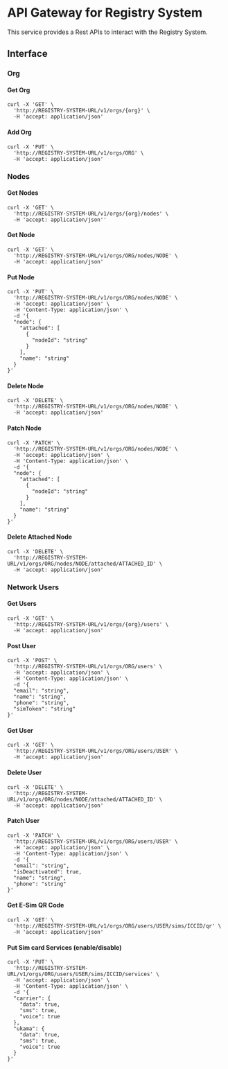 # API Gateway for  Registry System

This service provides a Rest APIs to interact with the Registry System.

## Interface 

### Org
#### Get Org

```curl
curl -X 'GET' \
  'http://REGISTRY-SYSTEM-URL/v1/orgs/{org}' \
  -H 'accept: application/json'
```

#### Add Org

```curl
curl -X 'PUT' \
  'http://REGISTRY-SYSTEM-URL/v1/orgs/ORG' \
  -H 'accept: application/json'
```

### Nodes
#### Get Nodes

```curl
curl -X 'GET' \
  'http://REGISTRY-SYSTEM-URL/v1/orgs/{org}/nodes' \
  -H 'accept: application/json''
```

#### Get Node

```curl
curl -X 'GET' \
  'http://REGISTRY-SYSTEM-URL/v1/orgs/ORG/nodes/NODE' \
  -H 'accept: application/json'
```

#### Put Node

```curl
curl -X 'PUT' \
  'http://REGISTRY-SYSTEM-URL/v1/orgs/ORG/nodes/NODE' \
  -H 'accept: application/json' \
  -H 'Content-Type: application/json' \
  -d '{
  "node": {
    "attached": [
      {
        "nodeId": "string"
      }
    ],
    "name": "string"
  }
}'
```
#### Delete Node

```curl
curl -X 'DELETE' \
  'http://REGISTRY-SYSTEM-URL/v1/orgs/ORG/nodes/NODE' \
  -H 'accept: application/json'
```

#### Patch Node

```curl
curl -X 'PATCH' \
  'http://REGISTRY-SYSTEM-URL/v1/orgs/ORG/nodes/NODE' \
  -H 'accept: application/json' \
  -H 'Content-Type: application/json' \
  -d '{
  "node": {
    "attached": [
      {
        "nodeId": "string"
      }
    ],
    "name": "string"
  }
}'
```

#### Delete Attached Node

```curl
curl -X 'DELETE' \
  'http://REGISTRY-SYSTEM-URL/v1/orgs/ORG/nodes/NODE/attached/ATTACHED_ID' \
  -H 'accept: application/json'
```

### Network Users
#### Get Users

```curl
curl -X 'GET' \
  'http://REGISTRY-SYSTEM-URL/v1/orgs/{org}/users' \
  -H 'accept: application/json'
```

#### Post User

```curl
curl -X 'POST' \
  'http://REGISTRY-SYSTEM-URL/v1/orgs/ORG/users' \
  -H 'accept: application/json' \
  -H 'Content-Type: application/json' \
  -d '{
  "email": "string",
  "name": "string",
  "phone": "string",
  "simToken": "string"
}'
```
#### Get User

```curl
curl -X 'GET' \
  'http://REGISTRY-SYSTEM-URL/v1/orgs/ORG/users/USER' \
  -H 'accept: application/json'
```
#### Delete User

```curl
curl -X 'DELETE' \
  'http://REGISTRY-SYSTEM-URL/v1/orgs/ORG/nodes/NODE/attached/ATTACHED_ID' \
  -H 'accept: application/json'
```
#### Patch User

```curl
curl -X 'PATCH' \
  'http://REGISTRY-SYSTEM-URL/v1/orgs/ORG/users/USER' \
  -H 'accept: application/json' \
  -H 'Content-Type: application/json' \
  -d '{
  "email": "string",
  "isDeactivated": true,
  "name": "string",
  "phone": "string"
}'
```
#### Get E-Sim QR Code

```curl
curl -X 'GET' \
  'http://REGISTRY-SYSTEM-URL/v1/orgs/ORG/users/USER/sims/ICCID/qr' \
  -H 'accept: application/json'
```
#### Put Sim card Services (enable/disable)

```curl
curl -X 'PUT' \
  'http://REGISTRY-SYSTEM-URL/v1/orgs/ORG/users/USER/sims/ICCID/services' \
  -H 'accept: application/json' \
  -H 'Content-Type: application/json' \
  -d '{
  "carrier": {
    "data": true,
    "sms": true,
    "voice": true
  },
  "ukama": {
    "data": true,
    "sms": true,
    "voice": true
  }
}'
```
